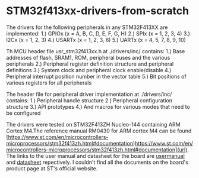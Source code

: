 # STM32f413xx-drivers-from-scratch

The drivers for the following peripherals in any STM32F413XX are implemented:
1.) GPIOx (x = A, B, C, D, E, F, G, H)
2.) SPIx (x = 1, 2, 3, 4)
3.) I2Cx (x = 1, 2, 3)
4.) USARTx (x = 1, 2, 3, 6)
5.) UARTx (x = 4, 5, 7, 8, 9, 10)

Th MCU header file usr_stm32f413xx.h at ./drivers/inc/ contains:
1.) Base addresses of flash, SRAM1, ROM, peripheral buses and the various peripherals
2.) Peripheral register definition structure and peripheral definitions
3.) System clock and peripheral clock enable/disable
4.) Peripheral interrupt position number in the vector table
5.) Bit positions of various registers for all peripherals

The header file for peripheral driver implementation at ./drivers/inc/ contains:
1.) Peripheral handle structure
2.) Peripheral configuration structure
3.) API prototypes
4.) And macros for various modes that need to be configured

The drivers were tested on STM32F413ZH Nucleo-144 containing ARM Cortex M4.The reference manual RM0430 for ARM cortex M4 can be found [https://www.st.com/en/microcontrollers-microprocessors/stm32f413zh.html#documentation)https://www.st.com/en/microcontrollers-microprocessors/stm32f413zh.html#documentation](url). The links to the user manual and datasheet for the board are [usermanual]([url](https://www.digikey.ch/htmldatasheets/production/2264408/0/0/1/stm32-nucleo-144-user-manual.html)https://www.digikey.ch/htmldatasheets/production/2264408/0/0/1/stm32-nucleo-144-user-manual.html) and [datasheet]([url](https://datasheetspdf.com/datasheet/STM32F413ZH.html)https://datasheetspdf.com/datasheet/STM32F413ZH.html) repectively. I couldn't find all the documents on the board's product page at ST's official website.
